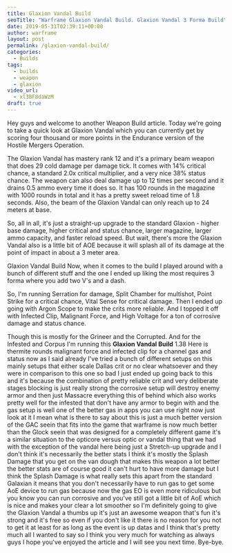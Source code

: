```yaml
---
title: Glaxion Vandal Build
seoTitle: "Warframe Glaxion Vandal Build. Glaxion Vandal 3 Forma Build"
date: 2019-05-31T02:39:11+00:00
author: warframe
layout: post
permalink: /glaxion-vandal-build/
categories:
  - Builds
tags:
  - builds
  - weapon
  - glaxion
video_url:
  - xl3BF8daWzM
draft: true
---
```

Hey guys and welcome to another Weapon Build article. Today we're going to take a quick look at Glaxion Vandal which you can currently get by scoring four thousand or more points in the Endurance version of the Hostile Mergers Operation.<!--more-->

The Glaxion Vandal has mastery rank 12 and it's a primary beam weapon that does 29 cold damage per damage tick. It comes with 14% critical chance, a standard 2.0x critical multiplier, and a very nice 38% status chance. The weapon can also deal damage up to 12 times per second and it drains 0.5 ammo every time it does so. It has 100 rounds in the magazine with 1000 rounds in total and it has a pretty sweet reload time of 1.8 seconds. Also, the beam of the Glaxion Vandal can only reach up to 24 meters at base. 

So, all in all, it's just a straight-up upgrade to the standard Glaxion - higher base damage, higher critical and status chance, larger magazine, larger ammo capacity, and faster reload speed. But wait, there's more the Glaxion Vandal also is a little bit of AOE because it will splash all of its damage at the point of impact in about a 3 meter area. 

Glaxion Vandal Build
Now, when it comes to the build I played around with a bunch of different stuff and the one I ended up liking the most requires 3 forma where you add two V's and a dash. 

So, I'm running Serration for damage, Split Chamber for multishot, Point Strike for a critical chance, Vital Sense for critical damage. Then I ended up going with Argon Scope to make the crits more reliable. And I topped it off with Infected Clip, Malignant Force, and High Voltage for a ton of corrosive damage and status chance. 

Though this is mostly for the Grineer and the Corrupted. And for the Infested and Corpus I'm running this **Glaxion Vandal Build** 
1.38
Here is thermite rounds malignant force and infected clip for a channel gas and status now as I said already I've tried a bunch of different setups on this mainly setups that either scale Dallas crit or no clear whatsoever and they were in comparison to this one so bad I just ended up going back to this and it's because the combination of pretty reliable crit and very deliberate stages blocking is just really strong the corrosive setup will destroy enemy armor and then just Massacre everything this of behind which also works pretty well for the infested that don't have any armor to begin with and the gas setup is well one of the better gas in apps you can use right now just look at it I mean what is there to say about this is just a much better version of the GAC seein that fits into the game that warframe is now much better than the Glock seein that was designed for a completely different game it's a similar situation to the opticore versus optic or vandal thing that we had with the exception of the vandal here being just a Stretch-up upgrade and I don't think it's necessarily the better stats I think it's mostly the Splash Damage that you get on the van dough that makes this weapon a lot better the better stats are of course good it can't hurt to have more damage but I think the Splash Damage is what really sets this apart from the standard Galaxian it means that you don't necessarily have to run gas to get some AoE device to run gas because now the gas EO is even more ridiculous but you know you can run corrosive and you've still got a little bit of AoE which is nice and makes your clear a lot smoother so I'm definitely going to give the Glaxion Vandal a thumbs up it's just an awesome weapon that's fun it's strong and it's free so even if you don't like it there is no reason for you not to get it at least for as long as the event is up datas and I think that's pretty much all I wanted to say so I think you very much for watching as always guys I hope you've enjoyed the article and I will see you next time. Bye-bye. 